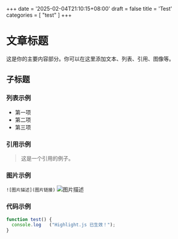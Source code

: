 +++
date = '2025-02-04T21:10:15+08:00'
draft = false
title = 'Test'
categories = [
    "test"
]
+++
# 文章标题

这是你的主要内容部分。你可以在这里添加文本、列表、引用、图像等。

## 子标题

### 列表示例

- 第一项
- 第二项
- 第三项

### 引用示例

> 这是一个引用的例子。

### 图片示例

`![图片描述](图片链接)`
![图片描述](图片链接)
### 代码示例
```js
function test() {
  console.log   ("Highlight.js 已生效！");
}
```
